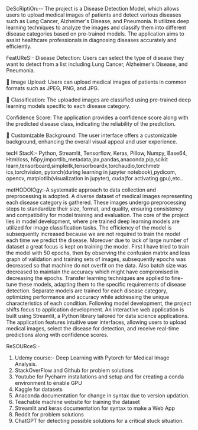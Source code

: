 DeScRiptiOn:-- The project is a Disease Detection Model, 
which allows users to upload medical images of patients 
and detect various diseases such as Lung Cancer, 
Alzheimer's Disease, and Pneumonia. It utilizes deep 
learning techniques to analyze the images and classify them 
into different disease categories based on pre-trained 
models. The application aims to assist healthcare 
professionals in diagnosing diseases accurately and 
efficiently. 


FeatUReS:-  Disease Detection: Users can select the type of disease they 
want to detect from a list including Lung Cancer, Alzheimer's Disease, and 
Pneumonia. 

 Image Upload: Users can upload medical images of patients in common 
formats such as JPEG, PNG, and JPG. 

 Classification: The uploaded images are classified using pre-trained deep 
learning models specific to each disease category. 

 Confidence Score: The application provides a confidence score along with the 
predicted disease class, indicating the reliability of the prediction. 

 Customizable Background: The user interface offers a customizable background, 
enhancing the overall visual appeal and user experience.


tecH StacK:- Python,  Streamlit, Tensorflow, Keras, Pillow, 
Numpy, Base64, Html/css, 
h5py,importlib_metadata,jax,pandas,anaconda,pip,scikit
learn,tensorboard,simpleitk,tensorboardx,torchaudio,torchmetr
 ics,torchvision, pytorch(during learning in jupyter 
notebook),pydicom, opencv, matplotlib(visualization in jupyter), 
cuda(for activating gpu),etc..



metHODOlOgy:-A systematic approach to data collection and 
preprocessing is adopted. A diverse dataset of medical images 
representing each disease category is gathered. These images 
undergo preprocessing steps to standardize their size, format, 
and quality, ensuring consistency and compatibility for model 
training and evaluation. 
The core of the project lies in model development, where pre
trained deep learning models are utilized for image classification 
tasks. 
The efficiency of the model is subsequently increased because we 
are not required to train the model each time we predict the 
disease. Moreover due to lack of large number of dataset a great 
focus is kept on training the model. First I have tried to train the 
model with 50 epochs, then by observing the confusion matrix 
and loss graph of validation and training sets of images, 
subsequently epochs was decreased so that machine do not 
overfit on the data. Also batch size was decreased to maintain the 
accuracy which might have compromised in decreasing the 
epochs. 
Transfer learning techniques are applied to fine-tune these 
models, adapting them to the specific requirements of disease
detection. Separate models are trained for each disease category, 
optimizing performance and accuracy while addressing the 
unique characteristics of each condition. 
Following model development, the project shifts focus to 
application development. An interactive web application is built 
using Streamlit, a Python library tailored for data science 
applications. The application features intuitive user interfaces, 
allowing users to upload medical images, select the disease for 
detection, and receive real-time predictions along with 
confidence scores. 



ReSOURceS:- 
1. Udemy course:-  Deep Learning with Pytorch for Medical 
Image Analysis. 
2. StackOverFlow and Github for problem solutions 
3. Youtube for Pycharm installations and setup and for 
creating a conda environment to enable GPU 
4. Kaggle for datasets 
5. Anaconda documentation for change in syntax due to 
version updation. 
6. Teachable machine website for training the dataset 
7. Streamlit and keras documentation for syntax to make a 
Web App 
8. Reddit for problem solutions 
9. ChatGPT for detecting possible solutions for a critical stuck 
situation. 
